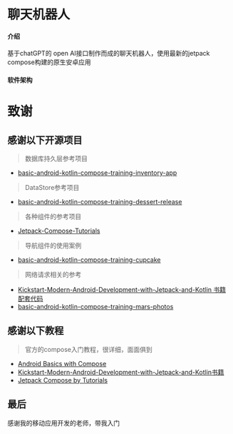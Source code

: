 # 聊天机器人

#### 介绍
基于chatGPT的 open AI接口制作而成的聊天机器人，使用最新的jetpack compose构建的原生安卓应用

#### 软件架构



# 致谢
## 感谢以下开源项目
> 数据库持久层参考项目
- [basic-android-kotlin-compose-training-inventory-app](https://github.com/google-developer-training/basic-android-kotlin-compose-training-inventory-app)
> DataStore参考项目
- [basic-android-kotlin-compose-training-dessert-release](https://github.com/google-developer-training/basic-android-kotlin-compose-training-dessert-release/tree/main)
> 各种组件的参考项目
- [Jetpack-Compose-Tutorials](https://github.com/SmartToolFactory/Jetpack-Compose-Tutorials)
> 导航组件的使用案例
- [basic-android-kotlin-compose-training-cupcake](https://github.com/google-developer-training/basic-android-kotlin-compose-training-cupcake/tree/navigation)
> 网络请求相关的参考
- [Kickstart-Modern-Android-Development-with-Jetpack-and-Kotlin 书籍配套代码](https://github.com/PacktPublishing/Kickstart-Modern-Android-Development-with-Jetpack-and-Kotlin)
- [basic-android-kotlin-compose-training-mars-photos](https://github.com/google-developer-training/basic-android-kotlin-compose-training-mars-photos)

## 感谢以下教程
> 官方的compose入门教程，很详细，面面俱到
- [Android Basics with Compose](https://developer.android.com/courses/android-basics-compose/course)
- [Kickstart-Modern-Android-Development-with-Jetpack-and-Kotlin书籍](https://www.packtpub.com/product/kickstart-modern-android-development-with-jetpack-and-kotlin/9781801811071)
- [Jetpack Compose by Tutorials](raywenderlich.com)

## 最后
感谢我的移动应用开发的老师，带我入门